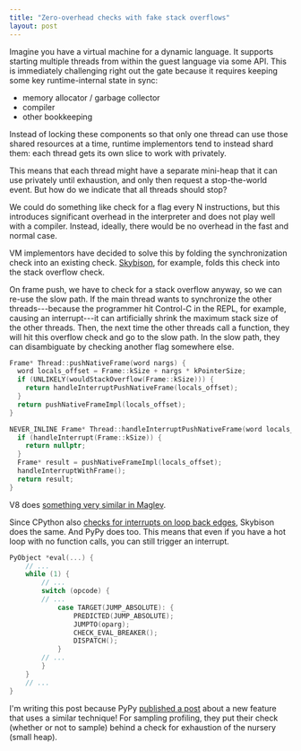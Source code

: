 ```yaml
---
title: "Zero-overhead checks with fake stack overflows"
layout: post
---
```


Imagine you have a virtual machine for a dynamic language. It supports starting
multiple threads from within the guest language via some API. This is
immediately challenging right out the gate because it requires keeping some key
runtime-internal state in sync:

* memory allocator / garbage collector
* compiler
* other bookkeeping

Instead of locking these components so that only one thread can use those
shared resources at a time, runtime implementors tend to instead shard them:
each thread gets its own slice to work with privately.

This means that each thread might have a separate mini-heap that it can use
privately until exhaustion, and only then request a stop-the-world event. But
how do we indicate that all threads should stop?

We could do something like check for a flag every N instructions, but this
introduces significant overhead in the interpreter and does not play well with
a compiler. Instead, ideally, there would be no overhead in the fast and normal
case.

VM implementors have decided to solve this by folding the synchronization check
into an existing check. [Skybison][], for example, folds this check into the
stack overflow check.

On frame push, we have to check for a stack overflow anyway, so we can re-use
the slow path. If the main thread wants to synchronize the other
threads---because the programmer hit Control-C in the REPL, for example,
causing an interrupt---it can artificially shrink the maximum stack size of the
other threads. Then, the next time the other threads call a function, they will
hit this overflow check and go to the slow path. In the slow path, they can
disambiguate by checking another flag somewhere else.

[Skybison]: https://github.com/tekknolagi/skybison

```c++
Frame* Thread::pushNativeFrame(word nargs) {
  word locals_offset = Frame::kSize + nargs * kPointerSize;
  if (UNLIKELY(wouldStackOverflow(Frame::kSize))) {
    return handleInterruptPushNativeFrame(locals_offset);
  }
  return pushNativeFrameImpl(locals_offset);
}

NEVER_INLINE Frame* Thread::handleInterruptPushNativeFrame(word locals_offset) {
  if (handleInterrupt(Frame::kSize)) {
    return nullptr;
  }
  Frame* result = pushNativeFrameImpl(locals_offset);
  handleInterruptWithFrame();
  return result;
}
```

V8 does [something very similar in Maglev][maglev].

[maglev]: https://github.com/v8/v8/blob/3840a5c40c5ea1f44a8d9d534147e1d864e0bcf7/src/maglev/maglev-ir.cc#L1125

Since CPython also [checks for interrupts on loop back edges][cpython],
Skybison does the same. And PyPy does too. This means that even if you have a
hot loop with no function calls, you can still trigger an interrupt.

```c
PyObject *eval(...) {
    // ...
    while (1) {
        // ...
        switch (opcode) {
        // ...
            case TARGET(JUMP_ABSOLUTE): {
                PREDICTED(JUMP_ABSOLUTE);
                JUMPTO(oparg);
                CHECK_EVAL_BREAKER();
                DISPATCH();
            }
        // ...
        }
    }
    // ...
}
```

[cpython]: https://github.com/python/cpython/blob/6322edd260e8cad4b09636e05ddfb794a96a0451/Python/ceval.c#L3846

I'm writing this post because PyPy [published a post][pypy] about a new feature
that uses a similar technique! For sampling profiling, they put their check
(whether or not to sample) behind a check for exhaustion of the nursery (small
heap).

[pypy]: https://pypy.org/posts/2025/02/pypy-gc-sampling.html
